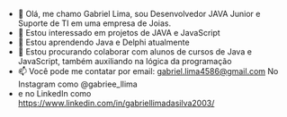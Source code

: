 - 👋 Olá, me chamo Gabriel Lima, sou Desenvolvedor JAVA Junior e Suporte de TI em uma empresa de Joias.
- 👀  Estou interessado em projetos de JAVA e JavaScript
- 🌱 Estou aprendendo Java e Delphi atualmente  
- 💞️ Estou procurando colaborar com alunos de cursos de Java e JavaScript, também auxiliando na lógica da programação
- 📫 Você pode me contatar por email: gabriel.lima4586@gmail.com  No Instagram como @gabriee_llima 
- e no LinkedIn como https://www.linkedin.com/in/gabriellimadasilva2003/

<!---
gabocoda/gabocoda is a ✨ special ✨ repository because its `README.md` (this file) appears on your GitHub profile.
You can click the Preview link to take a look at your changes.
--->
